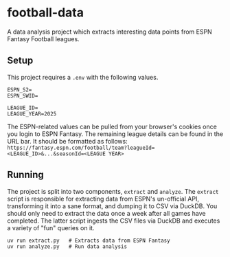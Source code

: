 # football-data

A data analysis project which extracts interesting data points from ESPN Fantasy Football leagues.

## Setup
This project requires a `.env` with the following values.
```.env
ESPN_S2=
ESPN_SWID=

LEAGUE_ID=
LEAGUE_YEAR=2025
```
The ESPN-related values can be pulled from your browser's cookies once you login to ESPN Fantasy. The remaining league details can be found in the URL bar. It should be formatted as follows: `https://fantasy.espn.com/football/team?leagueId=<LEAGUE_ID>&...&seasonId=<LEAGUE YEAR>`

## Running
The project is split into two components, `extract` and `analyze`. The `extract` script is responsible for extracting data from ESPN's un-official API, transforming it into a sane format, and dumping it to CSV via DuckDB. You should only need to extract the data once a week after all games have completed. The latter script ingests the CSV files via DuckDB and executes a variety of "fun" queries on it.

```
uv run extract.py   # Extracts data from ESPN Fantasy
uv run analyze.py   # Run data analysis
```
